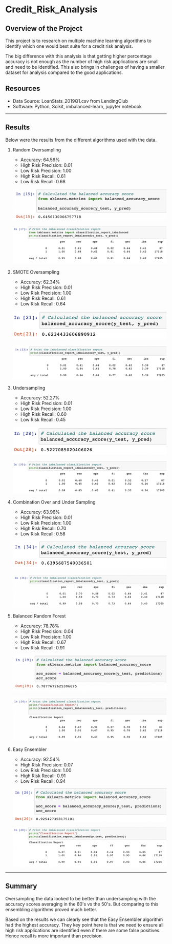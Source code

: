 # Credit_Risk_Analysis

## Overview of the Project

This project is to research on multiple machine learning algorithms to identify which one would best suite for a credit risk analysis. 

The big difference with this analysis is that getting higher percentage accuracy is not enough as the number of high risk applications are small and need to be identified. This also brings in challenges of having a smaller dataset for analysis compared to the good applications.

## Resources
- Data Source: LoanStats_2019Q1.csv from LendingClub
- Software: Python, Scikit, imbalanced-learn, jupyter notebook
---

## Results

Below were the results from the different algorithms used with the data.

1. Random Oversampling
    - Accuracy: 64.56%
    - High Risk Precision: 0.01
    - Low Risk Precision: 1.00
    - High Risk Recall: 0.61
    - Low Risk Recall: 0.68

    ![RandomOversamplingAccuracy](Resources/RandomOversamplingAccuracy.png)

    ![RandomOversamplingClassification](Resources/RandomOversamplingClassification.png)

2. SMOTE Oversampling
    - Accuracy: 62.34%
    - High Risk Precision: 0.01
    - Low Risk Precision: 1.00
    - High Risk Recall: 0.61
    - Low Risk Recall: 0.64

    ![SmoteOversamplingAccuracy](Resources/SmoteOversamplingAccuracy.png)

    ![SmoteOversamplingClassification](Resources/SmoteOversamplingClassification.png)

3. Undersampling
    - Accuracy: 52.27%
    - High Risk Precision: 0.01
    - Low Risk Precision: 1.00
    - High Risk Recall: 0.60
    - Low Risk Recall: 0.45

    ![UndersamplingAccuracy](Resources/UndersamplingAccuracy.png)

    ![UndersamplingClassification](Resources/UndersamplingClassification.png)

4. Combination Over and Under Sampling
    - Accuracy: 63.96%
    - High Risk Precision: 0.01
    - Low Risk Precision: 1.00
    - High Risk Recall: 0.70
    - Low Risk Recall: 0.58

    ![CombinationAccuracy](Resources/CombinationAccuracy.png)

    ![CombinationClassification](Resources/CombinationClassification.png)

5. Balanced Random Forest
    - Accuracy: 78.78%
    - High Risk Precision: 0.04
    - Low Risk Precision: 1.00
    - High Risk Recall: 0.67
    - Low Risk Recall: 0.91

    ![BalancedRandomForestAccuracy](Resources/BalancedRandomForestAccuracy.png)

    ![BalancedRandomForestClassification](Resources/BalancedRandomForestClassification.png)

6. Easy Ensembler
    - Accuracy: 92.54%
    - High Risk Precision: 0.07
    - Low Risk Precision: 1.00
    - High Risk Recall: 0.91
    - Low Risk Recall: 0.94

    ![EasyEnsembleAccuracy](Resources/EasyEnsembleAccuracy.png)

    ![EasyEnsembleClassification](Resources/EasyEnsembleClassification.png)

---

## Summary

Oversampling the data looked to be better than undersampling with the accuracy scores averaging in the 60's vs the 50's. But comparing to this ensembling algorithms proved much better.

Based on the results we can clearly see that the Easy Ensembler algorithm had the highest accuracy. They key point here is that we need to ensure all high risk applications are identified even if there are some false positives. Hence recall is more important than precision.
